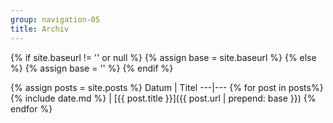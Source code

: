 ```yaml
---
group: navigation-05
title: Archiv
---
```

{% if site.baseurl != '' or null %}
    {% assign base = site.baseurl %}
{% else %}
    {% assign base = '' %}
{% endif %}

{% assign posts = site.posts %}
Datum | Titel
---|---
{% for post in posts%}{% include date.md %} | [{{ post.title }}]({{ post.url | prepend: base }})
{% endfor %}
<!-- {% for post in posts%}{% include date.md %} | [{{ post.title }}]({{ post.url | prepend: base }}) | {% for tag in post.tags %} <a href="{{ site.tag_dir | prepend: base }}/{{ tag }}" class="tag">{{ tag }}</a> {% endfor %}
{% endfor %} -->